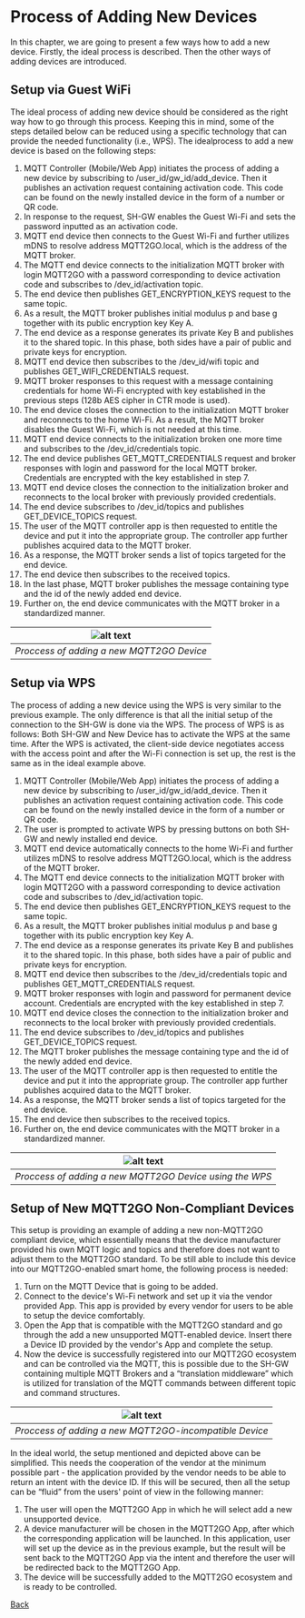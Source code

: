 

#  Process of Adding New Devices
In this chapter, we are going to present a few ways how to add a new device. Firstly, the ideal process is described. Then the other ways of adding devices are introduced.

## Setup via Guest WiFi
The ideal process of adding new device should be considered as the right way how to go through this process. Keeping this in mind, some of the steps detailed below can be reduced using a specific technology that can provide the needed functionality (i.e., WPS). The idealprocess to add a new device is based on the following steps:

1. MQTT Controller (Mobile/Web App) initiates the process of adding a new device by subscribing to /user_id/gw_id/add_device. Then it  publishes an activation request containing activation code. This code can be found on the newly installed device in the form of a number or QR code.
1. In response to the request, SH-GW enables the Guest Wi-Fi and sets the password inputted as an activation code.
1. MQTT end device then connects to the Guest Wi-Fi and further utilizes mDNS to resolve address MQTT2GO.local, which is the address of the MQTT broker.
1. The MQTT end device connects to the initialization MQTT broker with login MQTT2GO with a password corresponding to device activation code and subscribes to /dev_id/activation topic.
1. The end device then publishes GET_ENCRYPTION_KEYS request to the same topic.
1. As a result, the MQTT broker publishes initial modulus p and base g together with its public encryption key Key A.
1. The end device as a response generates its private Key B and publishes it to the shared topic. In this phase, both sides have a pair of public and private keys for encryption.
1. MQTT end device then subscribes to the /dev_id/wifi topic and publishes GET_WIFI_CREDENTIALS request.
1. MQTT broker responses to this request with a message containing credentials for home Wi-Fi encrypted with key established in the previous steps (128b AES cipher in CTR mode is used).
1. The end device closes the connection to the initialization MQTT broker and reconnects to the home Wi-Fi. As a result, the MQTT broker disables the Guest Wi-Fi, which is not needed at this time.
1. MQTT end device connects to the initialization broken one more time and subscribes to the /dev_id/credentials topic.
1. The end device publishes GET_MQTT_CREDENTIALS request and broker responses with login and password for the local MQTT broker. Credentials are encrypted with the key established in step 7.
1. MQTT end device closes the connection to the initialization broker and reconnects to the local broker with previously provided credentials.
1. The end device subscribes to /dev_id/topics and publishes GET_DEVICE_TOPICS request.
1. The user of the MQTT controller app is then requested to entitle the device and put it into the appropriate group. The controller app further publishes acquired data to the MQTT broker.
1. As a response, the MQTT broker sends a list of topics targeted for the end device.
1. The end device then subscribes to the received topics.
1. In the last phase, MQTT broker publishes the message containing type and the id of the newly added end device.
1. Further on, the end device communicates with the MQTT broker in a standardized manner.

| ![alt text](mqtt_setup.png "Proccess of adding a new MQTT2GO device") |
|:--:|
| *Proccess of adding a new MQTT2GO Device* |

## Setup via WPS
The process of adding a new device using the WPS is very similar to the previous example. The only difference is that all the initial setup of the connection to the SH-GW is done via the WPS. The process of WPS is as follows: Both SH-GW and New Device has to activate the WPS at the same time. After the WPS is activated, the client-side device negotiates access with the access point and after the Wi-Fi connection is set up, the rest is the same as in the ideal example above.

1. MQTT Controller (Mobile/Web App) initiates the process of adding a new device by subscribing to /user_id/gw_id/add_device. Then it publishes an activation request containing activation code.  This code can be found on the newly installed device in the form of a number or QR code.
1. The user is prompted to activate WPS by pressing buttons on both SH-GW and newly installed end device.
1. MQTT end device automatically connects to the home Wi-Fi and further utilizes mDNS to resolve address MQTT2GO.local, which is the address of the MQTT broker.
1. The MQTT end device connects to the initialization MQTT broker with login MQTT2GO with a password corresponding to device activation code and subscribes to /dev_id/activation topic.
1. The end device then publishes GET_ENCRYPTION_KEYS request to the same topic.
1. As a result, the MQTT broker publishes initial modulus p and base g together with its public encryption key Key A.
1. The end device as a response generates its private Key B and publishes it to the shared topic. In this phase, both sides have a pair of public and private keys for encryption.
1. MQTT end device then subscribes to the /dev_id/credentials topic and publishes GET_MQTT_CREDENTIALS request.
1. MQTT broker responses with login and password for permanent device account. Credentials are encrypted with the key established in step 7.
1. MQTT end device closes the connection to the initialization broker and reconnects to the local broker with previously provided credentials.
1. The end device subscribes to /dev_id/topics and publishes GET_DEVICE_TOPICS request.
1. The MQTT broker publishes the message containing type and the id of the newly added end device.
1. The user of the MQTT controller app is then requested to entitle the device and put it into the appropriate group.  The controller app further publishes acquired data to the MQTT broker.
1. As a response, the MQTT broker sends a list of topics targeted for the end device.
1. The end device then subscribes to the received topics.
1. Further on, the end device communicates with the MQTT broker in a standardized manner.

| ![alt text](mqtt_wps_setup_2.png "Proccess of adding a new WPS MQTT2GO device") |
|:--:|
| *Proccess of adding a new MQTT2GO Device using the WPS* |

## Setup of New MQTT2GO Non-Compliant Devices
This setup is providing an example of adding a new non-MQTT2GO compliant device, which essentially means that the device manufacturer provided his own MQTT logic and topics and therefore does not want to adjust them to the MQTT2GO standard. To be still able to include this device into our MQTT2GO-enabled smart home, the following process is needed:

1. Turn on the MQTT Device that is going to be added.
1. Connect to the device's Wi-Fi network and set up it via the vendor provided App. This app is provided by every vendor for users to be able to setup the device comfortably.
1. Open the App that is compatible with the MQTT2GO standard and go through the add a new unsupported MQTT-enabled device. Insert there a Device ID provided by the vendor's App and complete the setup.
1. Now the device is successfully registered into our MQTT2GO ecosystem and can be controlled via the MQTT, this is possible due to the SH-GW containing multiple MQTT Brokers and a “translation middleware” which is utilized for translation of the MQTT commands between different topic and command structures.

| ![alt text](mqtt_setup_not_compatible.png "Proccess of adding a new MQTT2GO incompatible device") |
|:--:|
| *Proccess of adding a new MQTT2GO-incompatible Device* |

In the ideal world, the setup mentioned and depicted above can be simplified. This needs the cooperation of the vendor at the minimum possible part - the application provided by the vendor needs to be able to return an intent with the device ID. If this will be secured, then all the setup can be “fluid” from the users' point of view in the following manner:

1. The user will open the MQTT2GO App in which he will select add a new unsupported device.
1. A device manufacturer will be chosen in the MQTT2GO App, after which the corresponding application will be launched. In this application, user will set up the device as in the previous example, but the result will be sent back to the MQTT2GO App via the intent and therefore the user will be redirected back to the MQTT2GO App.
1. The device will be successfully added to the MQTT2GO ecosystem and is ready to be controlled.


[Back](./)
